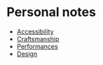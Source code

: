 # Personal notes

- [Accessibility](./a11y/README.md)
- [Craftsmanship](./craftsmanship/README.md)
- [Performances](./performances/README.md)
- [Design](./design/README.md)
